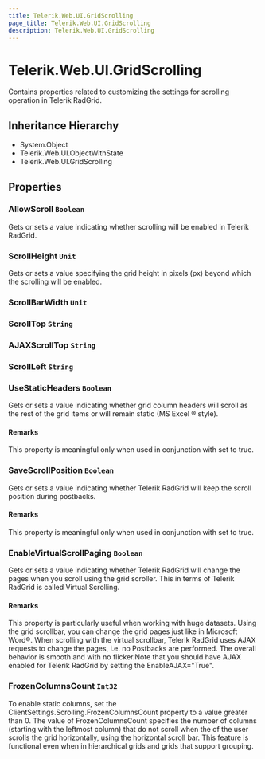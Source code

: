 ```yaml
---
title: Telerik.Web.UI.GridScrolling
page_title: Telerik.Web.UI.GridScrolling
description: Telerik.Web.UI.GridScrolling
---
```


# Telerik.Web.UI.GridScrolling

Contains properties related to customizing the settings for scrolling operation
            in Telerik RadGrid.

## Inheritance Hierarchy

* System.Object
* Telerik.Web.UI.ObjectWithState
* Telerik.Web.UI.GridScrolling

## Properties

###  AllowScroll `Boolean`

Gets or sets a value indicating whether scrolling will be enabled in
            Telerik RadGrid.

###  ScrollHeight `Unit`

Gets or sets a value specifying the grid height in pixels (px) beyond which the
            scrolling will be enabled.

###  ScrollBarWidth `Unit`

###  ScrollTop `String`

###  AJAXScrollTop `String`

###  ScrollLeft `String`

###  UseStaticHeaders `Boolean`

Gets or sets a value indicating whether grid column headers will scroll as the
            rest of the grid items or will remain static (MS Excel ® style).

#### Remarks
This property is meaningful only when used in conjunction with
                 set to true.

###  SaveScrollPosition `Boolean`

Gets or sets a value indicating whether Telerik RadGrid will keep the
            scroll position during postbacks.

#### Remarks
This property is meaningful only when used in conjunction with
                 set to true.

###  EnableVirtualScrollPaging `Boolean`

Gets or sets a value indicating whether Telerik RadGrid will change
            the pages when you scroll using the grid scroller. This in terms of
            Telerik RadGrid is called Virtual Scrolling.

#### Remarks
This property is particularly useful when working with huge datasets. Using
                the grid scrollbar, you can change the grid pages just like in Microsoft
                Word®. When scrolling with the virtual scrollbar,
                Telerik RadGrid uses AJAX requests to change the pages, i.e. no
                Postbacks are performed. The overall behavior is smooth and with no flicker.Note that you should have AJAX enabled for Telerik RadGrid by
                setting the EnableAJAX="True".

###  FrozenColumnsCount `Int32`

To enable static columns, set the ClientSettings.Scrolling.FrozenColumnsCount property to a value greater than 0. 
            The value of FrozenColumnsCount specifies the number of columns (starting with the leftmost column) that do not
            scroll when the of the user scrolls the grid horizontally, using the horizontal scroll bar. This feature is 
            functional even when in hierarchical grids and grids that support grouping.

